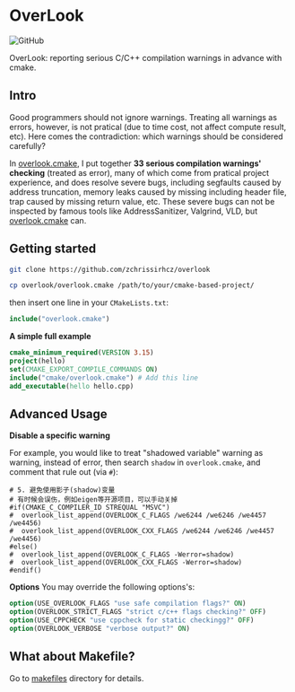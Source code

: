 # OverLook

<img alt="GitHub" src="https://img.shields.io/github/license/zchrissirhcz/overlook">

OverLook: reporting serious C/C++ compilation warnings in advance with cmake.

## Intro

Good programmers should not ignore warnings. Treating all warnings as errors, however, is not pratical (due to time cost, not affect compute result, etc). Here comes the contradiction: which warnings should be considered carefully?

In [overlook.cmake](overlook.cmake), I put together **33 serious compilation warnings' checking** (treated as error), many of which come from pratical project experience, and does resolve severe bugs, including segfaults caused by address truncation, memory leaks caused by missing including header file, trap caused by missing return value, etc. These severe bugs can not be inspected by famous tools like AddressSanitizer, Valgrind, VLD, but [overlook.cmake](overlook.cmake) can.

## Getting started

```bash
git clone https://github.com/zchrissirhcz/overlook

cp overlook/overlook.cmake /path/to/your/cmake-based-project/
```

then insert one line in your `CMakeLists.txt`:

```cmake
include("overlook.cmake")
```

**A simple full example**
```cmake
cmake_minimum_required(VERSION 3.15)
project(hello)
set(CMAKE_EXPORT_COMPILE_COMMANDS ON)
include("cmake/overlook.cmake") # Add this line
add_executable(hello hello.cpp)
```

## Advanced Usage

**Disable a specific warning**

For example, you would like to treat "shadowed variable" warning as warning, instead of error, then search `shadow` in `overlook.cmake`, and comment that rule out (via `#`):
```
# 5. 避免使用影子(shadow)变量
# 有时候会误伤，例如eigen等开源项目，可以手动关掉
#if(CMAKE_C_COMPILER_ID STREQUAL "MSVC")
#  overlook_list_append(OVERLOOK_C_FLAGS /we6244 /we6246 /we4457 /we4456)
#  overlook_list_append(OVERLOOK_CXX_FLAGS /we6244 /we6246 /we4457 /we4456)
#else()
#  overlook_list_append(OVERLOOK_C_FLAGS -Werror=shadow)
#  overlook_list_append(OVERLOOK_CXX_FLAGS -Werror=shadow)
#endif()
```

**Options**
You may override the following options's:
```cmake
option(USE_OVERLOOK_FLAGS "use safe compilation flags?" ON)
option(OVERLOOK_STRICT_FLAGS "strict c/c++ flags checking?" OFF)
option(USE_CPPCHECK "use cppcheck for static checkingg?" OFF)
option(OVERLOOK_VERBOSE "verbose output?" ON)
```

## What about Makefile?

Go to [makefiles](makefiles/README.md) directory for details.


